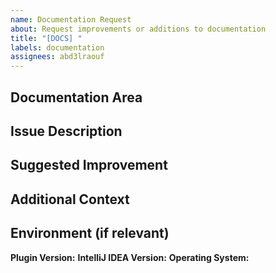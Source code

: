 ```yaml
---
name: Documentation Request
about: Request improvements or additions to documentation
title: "[DOCS] "
labels: documentation
assignees: abd3lraouf
---
```


## Documentation Area
<!-- Specify which area of documentation needs improvement (e.g., README, settings explanation, etc.) -->

## Issue Description
<!-- Describe what's unclear, missing, or incorrect in the current documentation -->

## Suggested Improvement
<!-- Explain how the documentation could be improved -->

## Additional Context
<!-- Add any other context, screenshots, or links that would help clarify this request -->

## Environment (if relevant)
**Plugin Version:** <!-- e.g., 1.2.0 -->
**IntelliJ IDEA Version:** <!-- e.g., 2023.3.3 -->
**Operating System:** <!-- e.g., macOS 14.0, Windows 11, Ubuntu 22.04 --> 